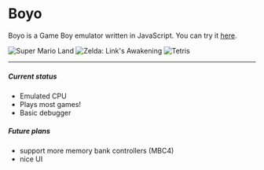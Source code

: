 # Boyo

Boyo is a Game Boy emulator written in JavaScript. You can try it [here](http://merwanachibet.net/boyo.js/).

![Super Mario Land](http://i.imgur.com/p0ADG8A.png)
![Zelda: Link's Awakening](http://i.imgur.com/EukNdBc.png)
![Tetris](http://i.imgur.com/9KaFXUl.png)

---

##### Current status
- Emulated CPU
- Plays most games!
- Basic debugger

##### Future plans
- support more memory bank controllers (MBC4)
- nice UI
